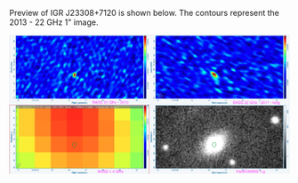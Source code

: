 Preview of IGR J23308+7120 is shown below. The contours represent the 2013 - 22 GHz 1" image. 

![IGRJ23308+7120.png](IGRJ23308+7120.png "IGRJ23308+7120")

